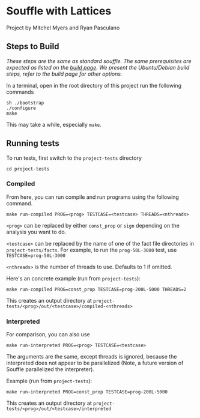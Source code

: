 # Souffle with Lattices

Project by Mitchel Myers and Ryan Pasculano

## Steps to Build

*These steps are the same as standard souffle. The same prerequisites are expected as listed on the [build page](https://souffle-lang.github.io/build). We present the Ubuntu/Debian build steps, refer to the build page for other options.*

In a terminal, open in the root directory of this project run the following commands

```
sh ./bootstrap
./configure
make
```

This may take a while, especially `make`.

## Running tests

To run tests, first switch to the `project-tests` directory

```
cd project-tests
```

### Compiled

From here, you can run compile and run programs using the following command.

```
make run-compiled PROG=<prog> TESTCASE=<testcase> THREADS=<nthreads>
```

`<prog>` can be replaced by either `const_prop` or `sign` depending on the analysis you want to do.

`<testcase>` can be replaced by the name of one of the fact file directories in `project-tests/facts`. For example, to run the `prog-50L-3000` test, use `TESTCASE=prog-50L-3000`

`<nthreads>` is the number of threads to use. Defaults to 1 if omitted.

Here's an concrete example (run from `project-tests`):

```
make run-compiled PROG=const_prop TESTCASE=prog-200L-5000 THREADS=2
```

This creates an output directory at `project-tests/<prog>/out/<testcase>/compiled-<nthreads>`

### Interpreted

For comparison, you can also use

```
make run-interpreted PROG=<prog> TESTCASE=<testcase>
```

The arguments are the same, except threads is ignored, because the interpreted does not appear to be parallelized (Note, a future version of Souffle parallelized the interpreter).

Example (run from `project-tests`):

```
make run-interpreted PROG=const_prop TESTCASE=prog-200L-5000
```

This creates an output directory at `project-tests/<prog>/out/<testcase>/interpreted`
